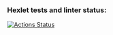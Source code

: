 ### Hexlet tests and linter status:
[![Actions Status](https://github.com/craftedpixels/algorithms-project-69/actions/workflows/hexlet-check.yml/badge.svg)](https://github.com/craftedpixels/algorithms-project-69/actions)